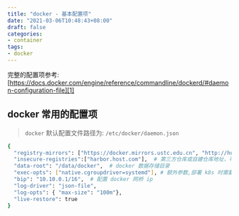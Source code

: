 ```yaml
---
title: "docker - 基本配置项"
date: "2021-03-06T10:48:43+08:00"
draft: false
categories:
- container
tags:
- docker
---
```


完整的配置项参考: [https://docs.docker.com/engine/reference/commandline/dockerd/#daemon-configuration-file][1]

## docker 常用的配置项

> `docker` 默认配置文件路径为:  `/etc/docker/daemon.json`

```bash
{
  "registry-mirrors": ["https://docker.mirrors.ustc.edu.cn", "http://hub-mirror.c.163.com"], # 镜像加速器
  "insecure-registries":["harbor.host.com"],  # 第三方仓库或自建仓库地址，可以配置为 http
  "data-root": "/data/docker",  # docker 数据存储目录
  "exec-opts": ["native.cgroupdriver=systemd"], # 额外参数,部署 k8s 时需要指定此选项
  "bip": "10.10.0.1/16",  # 配置 docker 网桥 ip
  "log-driver": "json-file",
  "log-opts": { "max-size": "100m"},
  "live-restore": true
}
```

[1]: https://docs.docker.com/engine/reference/commandline/dockerd/#daemon-configuration-file